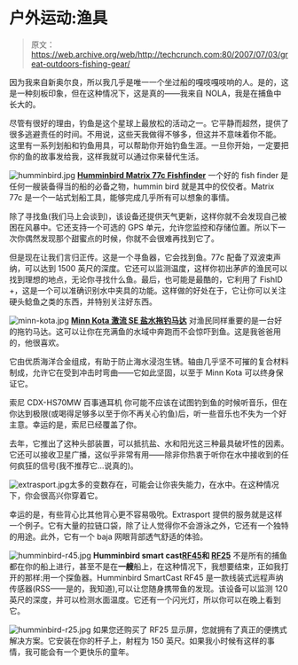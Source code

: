# 户外运动:渔具

> 原文：<https://web.archive.org/web/http://techcrunch.com:80/2007/07/03/great-outdoors-fishing-gear/>

因为我来自新奥尔良，所以我几乎是唯一一个坐过船的嘎吱嘎吱响的人。是的，这是一种刻板印象，但在这种情况下，这是真的——我来自 NOLA，我是在捕鱼中长大的。

尽管有很好的理由，钓鱼是这个星球上最放松的活动之一。它平静而超然，提供了很多逃避责任的时间。不用说，这些天我做得不够多，但这并不意味着你不能。
 这里有一系列划船和钓鱼用具，可以帮助你开始钓鱼生涯。一旦你开始，一定要把你的鱼的故事发给我，这样我就可以通过你来替代生活。

![humminbird.jpg](img/a3abd6445af9f73088e3f60e4be0f48a.png)
**[Humminbird Matrix 77c Fishfinder](https://web.archive.org/web/20201130081251/http://www.basspro.com/webapp/wcs/stores/servlet/ProductDisplay?storeId=10151&catalogId=10001&langId=-1&partNumber=58733&hvarTarget=search&cmCat=SearchResults)**
一个好的 fish finder 是任何一艘装备得当的船的必备之物，hummin bird 就是其中的佼佼者。Matrix 77c 是一个一站式划船工具，能够完成几乎所有可以想象的事情。

除了寻找鱼(我们马上会谈到)，该设备还提供天气更新，这样你就不会发现自己被困在风暴中。它还支持一个可选的 GPS 单元，允许您监控和存储位置。所以下一次你偶然发现那个甜蜜点的时候，你就不会很难再找到它了。

但是现在让我们言归正传。这是一个寻鱼器，它会找到鱼。77c 配备了双波束声纳，可以达到 1500 英尺的深度。它还可以监测温度，这样你初出茅庐的渔民可以找到理想的地点，无论你寻找什么鱼。最后，也可能是最酷的，它利用了 FishID +，这是一个可以准确识别水中夹具的功能。这样做的好处在于，它让你可以关注硬头鲶鱼之类的东西，并特别关注好东西。

![minn-kota.jpg](img/5f0967adf84f946e58e7912508b061b7.png)
**[Minn Kota 激流 SE 盐水拖钓马达](https://web.archive.org/web/20201130081251/http://www.basspro.com/webapp/wcs/stores/servlet/ProductDisplay?storeId=10151&catalogId=10001&langId=-1&partNumber=58865&hvarTarget=search&cmCat=SearchResults)**
对渔民同样重要的是一台好的拖钓马达。这可以让你在充满鱼的水域中奔跑而不会惊吓到鱼。这是我爸爸用的，他很喜欢。

它由优质海洋合金组成，有助于防止海水浸泡生锈。轴由几乎坚不可摧的复合材料制成，允许它在受到冲击时弯曲——它如此坚固，以至于 Minn Kota 可以终身保证它。

索尼 CDX-HS70MW 百事通耳机
你可能不应该在试图钓到鱼的时候听音乐，但在你达到极限(或喝得足够多以至于你不再关心钓鱼)后，听一些音乐也不失为一个好主意。幸运的是，索尼已经覆盖了你。

去年，它推出了这种头部装置，可以抵抗盐、水和阳光这三种最具破坏性的因素。它还可以接收卫星广播，这似乎非常有用——除非你热衷于听你在水中接收到的任何疯狂的信号(我不推荐它…说真的)。

![extrasport.jpg](img/778775c06b58a70d0fb2da7bd227534a.png)太多的变数存在，可能会让你丧失能力，在水中。在这种情况下，你会很高兴你穿着它。

幸运的是，有些背心比其他背心更不容易吸吮。Extrasport 提供的服务就是这样一个例子。它有大量的拉链口袋，除了让人觉得你不会游泳之外，它还有一个独特的用途。此外，它有一个 baja 网眼背部透气舒适的体验。

![humminbird-r45.jpg](img/7d282444a31835ddd19df3e0c74dec8e.png)
**Humminbird smart cast[RF45](https://web.archive.org/web/20201130081251/http://www.basspro.com/webapp/wcs/stores/servlet/ProductDisplay?storeId=10151&catalogId=10001&langId=-1&partNumber=58969&hvarTarget=search&cmCat=SearchResults)和 [RF25](https://web.archive.org/web/20201130081251/http://www.basspro.com/webapp/wcs/stores/servlet/ProductDisplay?storeId=10151&catalogId=10001&langId=-1&partNumber=58941&hvarTarget=search&cmCat=SearchResults)**
不是所有的捕鱼都在你的船上进行，甚至不是在**一艘**船上，在这种情况下，我想要结束，正如我打开的那样:用一个探鱼器。Humminbird SmartCast RF45 是一款线装式远程声纳传感器(RSS——是的，我知道),可以让您随身携带鱼的发现。该设备可以监测 120 英尺的深度，并可以检测水面温度。它还有一个闪光灯，所以你可以在晚上看到它。

![humminbird-r25.jpg](img/85cb3dc187b7219a40e944f61a9f5789.png)
如果您还购买了 RF25 显示屏，您就拥有了真正的便携式解决方案。它安装在你的杆子上，射程为 150 英尺。如果我小时候有这样的事情，我可能会有一个更快乐的童年。